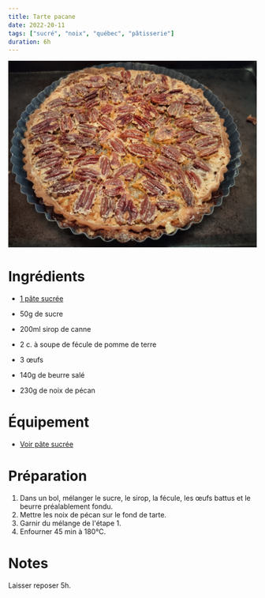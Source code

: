 ```yaml
---
title: Tarte pacane
date: 2022-20-11
tags: ["sucré", "noix", "québec", "pâtisserie"]
duration: 6h
---
```


![Tarte pacane](/desserts/tartes/pacane.jpg)

# Ingrédients

+ [1 pâte sucrée](/desserts/pates/pate-sucree)

+ 50g de sucre
+ 200ml sirop de canne
+ 2 c. à soupe de fécule de pomme de terre
+ 3 œufs
+ 140g de beurre salé
+ 230g de noix de pécan

# Équipement

+ [Voir pâte sucrée](/desserts/pates/pate-sucree)

# Préparation

1. Dans un bol, mélanger le sucre, le sirop, la fécule, les œufs battus et le beurre préalablement fondu.
2. Mettre les noix de pécan sur le fond de tarte.
3. Garnir du mélange de l'étape 1.
4. Enfourner 45 min à 180°C.

# Notes

Laisser reposer 5h.